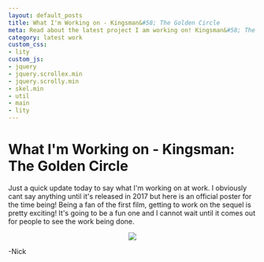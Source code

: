```yaml
---
layout: default_posts
title: What I'm Working on - Kingsman&#58; The Golden Circle
meta: Read about the latest project I am working on! Kingsman&#58; The Golden Circle
category: latest work
custom_css:
- lity
custom_js:
- jquery
- jquery.scrollex.min
- jquery.scrolly.min
- skel.min
- util
- main
- lity
---
```


<h1 class="major">What I'm Working on - Kingsman: The Golden Circle</h1>

Just a quick update today to say what I'm working on at work. I obviously cant say anything until it's released in 2017 but here is an official poster for the time being! Being a fan of the first film, getting to work on the sequel is pretty exciting! It's going to be a fun one and I cannot wait until it comes out for people to see the work being done.


<center><img src="http://ia.media-imdb.com/images/M/MV5BNTg5NzEwNTA4NV5BMl5BanBnXkFtZTgwNzU4NDY1ODE@._V1_SX675_CR0,0,675,999_AL_.jpg"></center>  


-Nick

